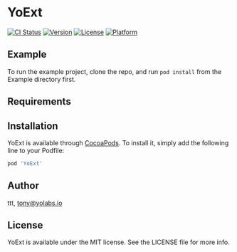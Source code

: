# YoExt

[![CI Status](https://img.shields.io/travis/ttt/YoExt.svg?style=flat)](https://travis-ci.org/ttt/YoExt)
[![Version](https://img.shields.io/cocoapods/v/YoExt.svg?style=flat)](https://cocoapods.org/pods/YoExt)
[![License](https://img.shields.io/cocoapods/l/YoExt.svg?style=flat)](https://cocoapods.org/pods/YoExt)
[![Platform](https://img.shields.io/cocoapods/p/YoExt.svg?style=flat)](https://cocoapods.org/pods/YoExt)

## Example

To run the example project, clone the repo, and run `pod install` from the Example directory first.

## Requirements

## Installation

YoExt is available through [CocoaPods](https://cocoapods.org). To install
it, simply add the following line to your Podfile:

```ruby
pod 'YoExt'
```

## Author

ttt, tony@yolabs.io

## License

YoExt is available under the MIT license. See the LICENSE file for more info.
